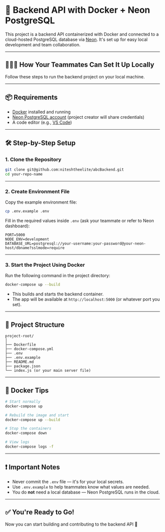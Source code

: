 # 🚀 Backend API with Docker + Neon PostgreSQL

This project is a backend API containerized with Docker and connected to a cloud-hosted PostgreSQL database via [Neon](https://neon.tech). It's set up for easy local development and team collaboration.

---

## 🧑‍🤝‍🧑 How Your Teammates Can Set It Up Locally

Follow these steps to run the backend project on your local machine.

---

## 📦 Requirements

- [Docker](https://www.docker.com/products/docker-desktop) installed and running
- [Neon PostgreSQL account](https://neon.tech/) (project creator will share credentials)
- A code editor (e.g., [VS Code](https://code.visualstudio.com/))

---

## 🛠️ Step-by-Step Setup

### 1. Clone the Repository

```bash
git clone git@github.com:niteshtheelite/abcBackend.git
cd your-repo-name
```

---

### 2. Create Environment File

Copy the example environment file:

```bash
cp .env.example .env
```

Fill in the required values inside `.env` (ask your teammate or refer to Neon dashboard):

```env
PORT=5000
NODE_ENV=development
DATABASE_URL=postgresql://your-username:your-password@your-neon-host/dbname?sslmode=require
```

---

### 3. Start the Project Using Docker

Run the following command in the project directory:

```bash
docker-compose up --build
```

- This builds and starts the backend container.
- The app will be available at `http://localhost:5000` (or whatever port you set).

---

## 📁 Project Structure

```
project-root/
│
├── Dockerfile
├── docker-compose.yml
├── .env
├── .env.example
├── README.md
├── package.json
└── index.js (or your main server file)
```

---

## 🐳 Docker Tips

```bash
# Start normally
docker-compose up

# Rebuild the image and start
docker-compose up --build

# Stop the containers
docker-compose down

# View logs
docker-compose logs -f
```

---

## ❗ Important Notes

- Never commit the `.env` file — it's for your local secrets.
- Use `.env.example` to help teammates know what values are needed.
- You do **not** need a local database — Neon PostgreSQL runs in the cloud.

---

## ✅ You're Ready to Go!

Now you can start building and contributing to the backend API 🚀
